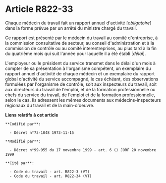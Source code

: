# Article R822-33

Chaque médecin du travail fait un rapport annuel d'activité [*obligatoire*] dans la forme prévue par un arrêté du ministre
chargé du travail.

Ce rapport est présenté par le médecin du travail au comité d'entreprise, à la commission consultative de secteur, au conseil
d'administration et à la commission de contrôle ou au comité interentreprises, au plus tard à la fin du quatrième mois qui
suit l'année pour laquelle il a été établi [*délai*].

L'employeur ou le président du service transmet dans le délai d'un mois à compter de sa présentation à l'organisme compétent,
un exemplaire du rapport annuel d'activité de chaque médecin et un exemplaire du rapport global d'activité du service
accompagné, le cas échéant, des observations formulées par l'organisme de contrôle, soit aux inspecteurs du travail, soit aux
directeurs du travail de l'emploi, et de la formation professionnelle ou chefs du service du travail, de l'emploi et de la
formation professionnelle, selon le cas. Ils adressent les mêmes documents aux médecins-inspecteurs régionaux du travail et
de la main-d'oeuvre.

**Liens relatifs à cet article**

	**Codifié par**:

	  - Décret n°73-1048 1973-11-15

	**Modifié par**:

	  - Décret n°99-955 du 17 novembre 1999 - art. 6 () JORF 20 novembre 1999

	**Cité par**:

	  - Code du travail - art. R822-3 (VT)
	  - Code du travail - art. R822-34 (VT)
